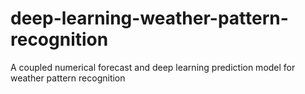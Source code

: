 # deep-learning-weather-pattern-recognition
A coupled numerical forecast and deep learning prediction model for weather pattern recognition
